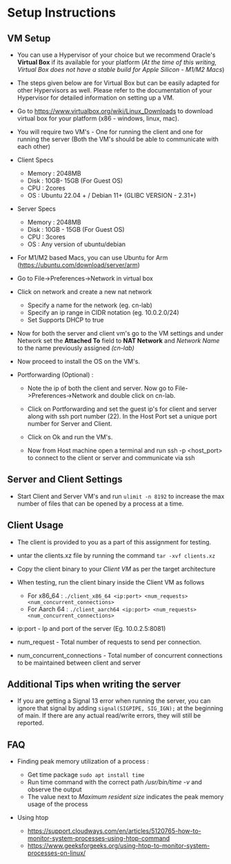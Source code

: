 # Setup Instructions

## VM Setup

- You can use a Hypervisor of your choice but we      recommend Oracle's **Virtual Box** if its available for your platform (*At the time of this writing, Virtual Box does not have a stable build for Apple Silicon - M1/M2 Macs*)

- The steps given below are for Virtual Box but can be easily adapted for other Hypervisors as well. Please refer to the documentation of your Hypervisor for detailed information on setting up a VM.

- Go to https://www.virtualbox.org/wiki/Linux_Downloads to download virtual box for your platform (x86 - windows, linux, mac).

- You will require two VM's - One for running the client and one for running the server (Both the VM's should be able to communicate with each other)

- Client Specs
    - Memory  : 2048MB
    - Disk    : 10GB- 15GB (For Guest OS)
    - CPU     : 2cores
    - OS      : Ubuntu 22.04 + / Debian 11+ (GLIBC VERSION - 2.31+)

- Server Specs
    - Memory  : 2048MB
    - Disk    : 10GB - 15GB (For Guest OS)
    - CPU     : 3cores
    - OS      : Any version of ubuntu/debian

- For M1/M2 based Macs, you can use Ubuntu for Arm (https://ubuntu.com/download/server/arm)

- Go to File->Preferences->Network in virtual box 
- Click on network and create a new nat network
    - Specify a name for the network (eg. cn-lab)
    - Specify an ip range in CIDR notation (eg. 10.0.2.0/24)
    - Set Supports DHCP to true
- Now for both the server and client vm's go to the VM settings and under Network set the **Attached To** field to **NAT Network** and *Network Name* to the name previously assigned *(cn-lab)*
- Now proceed to install the OS on the VM's. 

- Portforwarding (Optional) : 
    - Note the ip of both the client and server. Now go to File->Preferences->Network and double click on cn-lab. 
    - Click on Portforwarding and set the guest ip's for client and server along with ssh port number (22). In the Host Port set a unique port number for Server and Client. 

    - Click on Ok and run the VM's.

    - Now from Host machine open a terminal and run ssh -p <host_port> to connect to the client or server and communicate via ssh

## Server and Client Settings 

- Start Client and Server VM's and run `ulimit -n 8192` to increase the max number of files that can be opened by a process at a time.

## Client Usage

- The client is provided to you as a part of this assignment for testing. 
- untar the clients.xz file by running the command `tar -xvf clients.xz`
- Copy the client binary to your *Client VM* as per the target architecture 

- When testing, run the client binary inside the Client VM as follows 
    - For x86_64   : `./client_x86_64 <ip:port> <num_requests> <num_concurrent_connections>` 
    - For Aarch 64 : `./client_aarch64 <ip:port> <num_requests> <num_concurrent_connections>` 

- ip:port - Ip and port of the server (Eg. 10.0.2.5:8081)
- num_request - Total number of requests to send per connection.
- num_concurrent_connections - Total number of concurrent connections to be maintained between client and server


## Additional Tips when writing the server

- If you are getting a Signal 13 error when running the server, you can ignore that signal by adding `signal(SIGPIPE, SIG_IGN);` at the beginning of main. If there are any actual read/write errors, they will still be reported.


## FAQ

- Finding peak memory utilization of a process :
    - Get time package `sudo apt install time`
    - Run time command with the correct path */usr/bin/time -v <process>* and observe the output
    - The value next to *Maximum resident size* indicates the peak memory usage of the process

- Using htop
    - https://support.cloudways.com/en/articles/5120765-how-to-monitor-system-processes-using-htop-command
    - https://www.geeksforgeeks.org/using-htop-to-monitor-system-processes-on-linux/
    



 